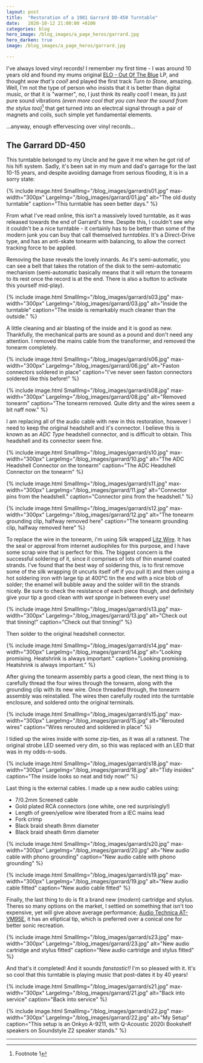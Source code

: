```yaml
---
layout: post
title:  "Restoration of a 1981 Garrard DD-450 Turntable"
date:   2020-10-12 21:00:00 +0100
categories: blog
hero_image: /blog_images/a_page_heros/garrard.jpg
hero_darken: true
image: /blog_images/a_page_heros/garrard.jpg

---
```


I've always loved vinyl records! I remember my first time - I was around 10 years old and found my mums original [ELO - Out Of The Blue](https://en.wikipedia.org/wiki/Out_of_the_Blue_(Electric_Light_Orchestra_album)) LP, and thought *wow that's cool!* and played the first track *Turn to Stone*, amazing. Well, I'm not the type of person who insists that it is better than digital music, or that it is "warmer", no, I just think its really cool! I mean, its just pure sound vibrations *(even more cool that you can hear the sound from the stylus too)*[^1] that get turned into an electrcal signal through a pair of magnets and coils, such simple yet fundamental elements. 

...anyway, enough effervescing over vinyl records...

The Garrard DD-450
------------------
This turntable belonged to my Uncle and he gave it me when he got rid of his hifi system. Sadly, it's been sat in my mum and dad's garrage for the last 10-15 years, and despite avoiding damage from serious flooding, it is in a sorry state:

{% include image.html 
SmallImg="/blog_images/garrard/s01.jpg" max-width="300px" 
LargeImg="/blog_images/garrard/01.jpg" 
alt="The old dusty turntable"
caption="This turntable has seen better days." 
%}

From what I've read online, this isn't a massively loved turntable, as it was released towards the end of Garrard's time. Despite this, I couldn't see why it couldn't be a nice turntable - it certainly has to be better than some of the modern junk you can buy that call themselved *turntables*. It's a Direct-Drive type, and has an anti-skate tonearm with balancing, to allow the correct tracking force to be applied.

Removing the base reveals the lovely innards. As it's semi-automatic, you can see a belt that takes the rotation of the disk to the semi-automatic  mechanism (semi-automatic basically means that it will return the tonearm to its rest once the record is at the end. There is also a button to activate this yourself mid-play).

{% include image.html 
SmallImg="/blog_images/garrard/s03.jpg" max-width="300px" 
LargeImg="/blog_images/garrard/03.jpg" 
alt="Inside the turntable"
caption="The inside is remarkably much cleaner than the outside." 
%}

A little cleaning and air blasting of the inside and it is good as new. Thankfully, the mechanical parts are sound as a pound and don't need any attention. I removed the mains cable from the transformer, and removed the tonearm completely.

{% include image.html 
SmallImg="/blog_images/garrard/s06.jpg" max-width="300px" 
LargeImg="/blog_images/garrard/06.jpg" 
alt="Faston connectors soldered in place"
caption="I've never seen faston connectors soldered like this before!" 
%}

{% include image.html 
SmallImg="/blog_images/garrard/s08.jpg" max-width="300px" 
LargeImg="/blog_images/garrard/08.jpg" 
alt="Removed tonearm"
caption="The tonearm removed. Quite dirty and the wires seem a bit naff now." 
%}

I am replacing all of the audio cable with new in this restoration, however I need to keep the original headshell and it's connector. I believe this is known as an *ADC Type* headshell connector, and is difficult to obtain. This headshell and its connector seem fine.

{% include image.html 
SmallImg="/blog_images/garrard/s10.jpg" max-width="300px" 
LargeImg="/blog_images/garrard/10.jpg" 
alt="The ADC Headshell Connector on the tonearm"
caption="The ADC Headshell Connector on the tonearm" 
%}

{% include image.html 
SmallImg="/blog_images/garrard/s11.jpg" max-width="300px" 
LargeImg="/blog_images/garrard/11.jpg" 
alt="Connector pins from the headshell."
caption="Connector pins from the headshell." 
%}

{% include image.html 
SmallImg="/blog_images/garrard/s12.jpg" max-width="300px" 
LargeImg="/blog_images/garrard/12.jpg" 
alt="The tonearm grounding clip, halfway removed here"
caption="The tonearm grounding clip, halfway removed here" 
%}

To replace the wire in the tonearm, i'm using Silk wrapped [Litz Wire](https://en.wikipedia.org/wiki/Litz_wire). It has the seal or approval from internet audiophiles for this purpose, and I have some scrap wire that is perfect for this. The biggest concern is the successful soldering of it, since it comprises of lots of thin enamel coated strands. I've found that the best way of soldering this, is to first remove some of the silk wrapping (it uncurls itself off if you pull it) and then using a hot soldering iron with large tip at 400°C tin the end with a nice blob of solder; the enamel will bubble away and the solder will tin the strands nicely. Be sure to check the resistance of each piece though, and definitely give your tip a good clean with *wet sponge* in between every use!

{% include image.html 
SmallImg="/blog_images/garrard/s13.jpg" max-width="300px" 
LargeImg="/blog_images/garrard/13.jpg" 
alt="Check out that tinning!"
caption="Check out that tinning!" 
%}

Then solder to the original headshell connector.

{% include image.html 
SmallImg="/blog_images/garrard/s14.jpg" max-width="300px" 
LargeImg="/blog_images/garrard/14.jpg" 
alt="Looking promising. Heatshrink is always important."
caption="Looking promising. Heatshrink is always important." 
%}

After giving the tonearm assembly parts a good clean, the next thing is to carefully thread the four wires through the tonearm, along with the grounding clip with its new wire. Once threaded through, the tonearm assembly was reinstalled. The wires then carefully routed into the turntable enclosure, and soldered onto the original terminals.

{% include image.html 
SmallImg="/blog_images/garrard/s15.jpg" max-width="300px" 
LargeImg="/blog_images/garrard/15.jpg" 
alt="Rerouted wires"
caption="Wires rerouted and soldered in place" 
%}

I tidied up the wires inside with some zip-ties, as it was all a ratsnest. The original strobe LED seemed very dim, so this was replaced with an LED that was in my odds-n-sods. 

{% include image.html 
SmallImg="/blog_images/garrard/s18.jpg" max-width="300px" 
LargeImg="/blog_images/garrard/18.jpg" 
alt="Tidy insides"
caption="The inside looks so neat and tidy now!" 
%}

Last thing is the external cables. I made up a new audio cables using:
- 7/0.2mm Screened cable
- Gold plated RCA connectors (one white, one red surprisingly!)
- Length of green/yellow wire liberated from a IEC mains lead
- Fork crimp
- Black braid sheath 8mm diameter
- Black braid sheath 6mm diameter

{% include image.html 
SmallImg="/blog_images/garrard/s20.jpg" max-width="300px" 
LargeImg="/blog_images/garrard/20.jpg" 
alt="New audio cable with phono grounding"
caption="New audio cable with phono grounding" 
%}

{% include image.html 
SmallImg="/blog_images/garrard/s19.jpg" max-width="300px" 
LargeImg="/blog_images/garrard/19.jpg" 
alt="New audio cable fitted"
caption="New audio cable fitted" 
%}

Finally, the last thing to do is fit a brand new (*modern*) cartridge and stylus. Theres so many options on the market, I settled on something that isn't too expensive, yet will give above average performance; [Audio Technica AT-VM95E](https://amzn.to/2SP1DCs), it has an elliptical tip, which is preferred over a conical one for better sonic recreation.

{% include image.html 
SmallImg="/blog_images/garrard/s23.jpg" max-width="300px" 
LargeImg="/blog_images/garrard/23.jpg" 
alt="New audio cartridge and stylus fitted"
caption="New audio cartridge and stylus fitted" 
%}

And that's it completed! And it sounds *fanstastic!!* I'm so pleased with it. It's so cool that this turntable is playing music that post-dates it by 40 years!

{% include image.html 
SmallImg="/blog_images/garrard/s21.jpg" max-width="300px" 
LargeImg="/blog_images/garrard/21.jpg" 
alt="Back into service"
caption="Back into service" 
%}

{% include image.html 
SmallImg="/blog_images/garrard/s22.jpg" max-width="300px" 
LargeImg="/blog_images/garrard/22.jpg" 
alt="My Setup"
caption="This setup is an Onkyo A-9211, with Q-Acoustic 2020i Bookshelf speakers on Soundstyle Z2 speaker stands." 
%}

---
[^1]: Footnote 1


